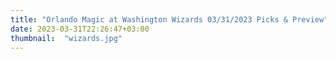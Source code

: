 ```yaml
---
title: "Orlando Magic at Washington Wizards 03/31/2023 Picks & Preview"
date: 2023-03-31T22:26:47+03:00
thumbnail:  "wizards.jpg"
---
```


